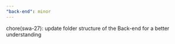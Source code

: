 ```yaml
---
"back-end": minor
---
```


chore(swa-27): update folder structure of the Back-end for a better understanding
